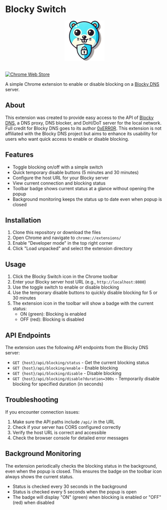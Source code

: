 # Blocky Switch

<div align="center">
  <img src="images/icon128.png" alt="Blocky Switch Icon" width="128">
</div>
</br>

[![Chrome Web Store](https://img.shields.io/chrome-web-store/v/ijljpfdmompfofnlgknfnihmpplieamb?label=Chrome%20Web%20Store)](https://chromewebstore.google.com/detail/blocky-switch/ijljpfdmompfofnlgknfnihmpplieamb)

A simple Chrome extension to enable or disable blocking on a [Blocky DNS](https://0xerr0r.github.io/blocky/latest/) server.

## About

This extension was created to provide easy access to the API of [Blocky DNS](https://0xerr0r.github.io/blocky/latest/), a DNS proxy, DNS blocker, and DoH/DoT server for the local network. Full credit for Blocky DNS goes to its author [0xERR0R](https://github.com/0xERR0R). This extension is not affiliated with the Blocky DNS project but aims to enhance its usability for users who want quick access to enable or disable blocking.

## Features

- Toggle blocking on/off with a simple switch
- Quick temporary disable buttons (5 minutes and 30 minutes)
- Configure the host URL for your Blocky server
- View current connection and blocking status
- Toolbar badge shows current status at a glance without opening the popup
- Background monitoring keeps the status up to date even when popup is closed

## Installation

1. Clone this repository or download the files
2. Open Chrome and navigate to `chrome://extensions/`
3. Enable "Developer mode" in the top right corner
4. Click "Load unpacked" and select the extension directory

## Usage

1. Click the Blocky Switch icon in the Chrome toolbar
2. Enter your Blocky server host URL (e.g., `http://localhost:8080`)
3. Use the toggle switch to enable or disable blocking
4. Use the temporary disable buttons to quickly disable blocking for 5 or 30 minutes
5. The extension icon in the toolbar will show a badge with the current status:
   - ON (green): Blocking is enabled
   - OFF (red): Blocking is disabled

## API Endpoints

The extension uses the following API endpoints from the Blocky DNS server:

- `GET {host}/api/blocking/status` - Get the current blocking status
- `GET {host}/api/blocking/enable` - Enable blocking
- `GET {host}/api/blocking/disable` - Disable blocking
- `GET {host}/api/blocking/disable?duration=300s` - Temporarily disable blocking for specified duration (in seconds)

## Troubleshooting

If you encounter connection issues:

1. Make sure the API paths include `/api/` in the URL
2. Check if your server has CORS configured correctly
3. Verify the host URL is correct and accessible
4. Check the browser console for detailed error messages

## Background Monitoring

The extension periodically checks the blocking status in the background, even when the popup is closed. This ensures the badge on the toolbar icon always shows the current status.

- Status is checked every 30 seconds in the background
- Status is checked every 5 seconds when the popup is open
- The badge will display "ON" (green) when blocking is enabled or "OFF" (red) when disabled 